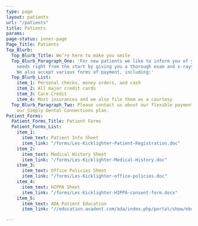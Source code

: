 ```yaml
---
type: page
layout: patients
url: "/patients"
title: Patients
params: 
page-status: inner-page
Page_Title: Patients
Top_Blurb:
  Top_Blurb_Title: We’re here to make you smile
  Top_Blurb_Paragraph_One: 'For new patients we like to inform you of your treatment
    needs right from the start by giving you a thorough exam and x-rays as needed.
    We also accept various forms of payment, including:'
  Top_Blurb_List:
    item_1: Personal checks, money orders, and cash
    item_2: All major credit cards
    item_3: Care Credit
    item_4: Most insurances and we also file them as a courtesy
  Top_Blurb_Paragraph_Two: Please contact us about our flexible payment options including
    our Simply Dental Connections plan.
Patient_Forms:
  Patient_Forms_Title: Patient Forms
  Patient_Forms_List:
    item_1:
      item_text: Patient Info Sheet
      item_link: "/forms/Les-Kicklighter-Patient-Registration.doc"
    item_2:
      item_text: Medical History Sheet
      item_link: "/forms/Les-Kicklighter-Medical-History.doc"
    item_3:
      item_text: Office Policies Sheet
      item_link: "/forms/Les-Kicklighter-office-policies.doc"
    item_4:
      item_text: HIPPA Sheet
      item_link: "/forms/Les-Kicklighter-HIPPA-consent-form.docx"
    item_5:
      item_text: ADA Patient Education
      item_link: "//education.avadent.com/ada/index.php/portal/show/ebdd4124ea673a"

---
```

